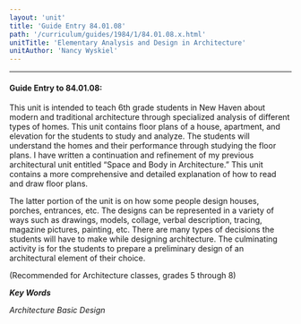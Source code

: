 ```yaml
---
layout: 'unit'
title: 'Guide Entry 84.01.08'
path: '/curriculum/guides/1984/1/84.01.08.x.html'
unitTitle: 'Elementary Analysis and Design in Architecture'
unitAuthor: 'Nancy Wyskiel'
---
```


<body>
<hr/>
 <h4>
  Guide Entry to 84.01.08:
 </h4>
 This unit is intended to teach 6th grade students in New Haven about modern and traditional architecture through specialized analysis of different types of homes.  This unit contains floor plans of a house, apartment, and elevation for the students to study and analyze.  The students will understand the homes and their performance through studying the floor plans.  I have written a continuation and refinement of my previous architectural unit entitled “Space and Body in Architecture.”  This unit contains a more comprehensive and detailed explanation of how to read and draw floor plans.
 <p>
  The latter portion of the unit is on how some people design houses, porches, entrances, etc.  The designs can be represented in a variety of ways such as drawings, models, collage, verbal description, tracing, magazine pictures, painting, etc.  There are many types of decisions the students will have to make while designing architecture.  The culminating activity is for the students to prepare a preliminary design of an architectural element of their choice.
 </p>
 <p>
  (Recommended for Architecture classes, grades 5 through 8)
 </p>
<p>
  <b>
   <i>
    Key Words
   </i>
  </b>
  <br/>
 </p>
 <p>
  <i>
   Architecture Basic Design
  </i>
 </p>

</body>
